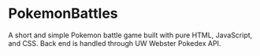 # PokemonBattles
A short and simple Pokemon battle game built with pure HTML, JavaScript, and CSS. Back end is handled through UW Webster Pokedex API.
